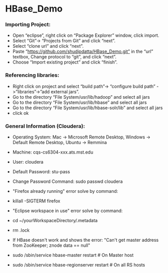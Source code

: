 # HBase_Demo

### Importing Project:
* Open “eclipse”, right click on “Package Explorer” window, click import.
* Select “Git”-> “Projects from Git” and click “next”.
* Select “clone url” and click “next”.
* Paste “https://github.com/shudipdatta/HBase_Demo.git” in the “url” textbox, Change protocol to “git”, and click “next”. 
* Choose “Import existing project” and click “finish”.

### Referencing libraries:
* Right click on project and select “build path”-> “configure build path” ->”libraries”->”add external jars”.
* Go to the directory “File System/usr/lib/hadoop” and select all jars
* Go to the directory “File System/usr/lib/hbase” and select all jars
* Go to the directory “File System/usr/lib/hbase-solr/lib” and select all jars
* click ok

### General Information (Cloudera):

* Operating System:         Mac -> Microsoft Remote Desktop, Windows -> Default Remote Desktop, Ubuntu -> Remmina
* Machine:                  cqs-cs6304-xxx.ats.mst.edu
* User:                     cloudera
* Default Password:         stu-pass
* Change Password Command:  sudo passwd cloudera

* "Firefox already running" error solve by command:     
* killall -SIGTERM firefox
* "Eclipse workspace in use" error solve by command: 
* cd ~/yourWorkspaceDirectory/.metadata
* rm .lock
* If HBase doesn't work and shows the error: "Can't get master address from ZooKeeper; znode data == null"
* sudo /sbin/service hbase-master restart # On Master host
* sudo /sbin/service hbase-regionserver restart # On all RS hosts
